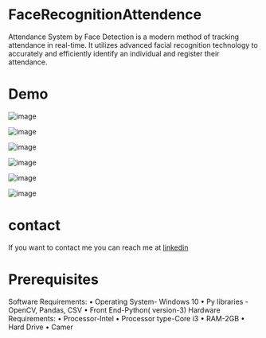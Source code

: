 # FaceRecognitionAttendence
Attendance System by Face Detection is a modern method of tracking attendance in real-time. It utilizes advanced facial recognition technology to accurately and efficiently identify an individual and register their attendance.
# Demo
![image](https://github.com/user-attachments/assets/82adbfa5-b2a4-4a84-8dd1-0e9fce9a4cda)

![image](https://github.com/user-attachments/assets/fd36401e-715e-4d25-8681-17cc1c4c0b11)

![image](https://github.com/user-attachments/assets/f38eae35-0ac7-4f2a-9324-d7be6134982a)

![image](https://github.com/user-attachments/assets/0c843144-0313-45fa-9a71-606261a48f7b)

![image](https://github.com/user-attachments/assets/a62b5f54-94f6-42f4-90fe-55a490120e5d)

![image](https://github.com/user-attachments/assets/a5b9df3e-48ac-4805-807d-a4a514478e1f)

# contact 
If you want to contact me you can reach me at [linkedin](https://www.linkedin.com/in/srushti-shankar/)

# Prerequisites

Software Requirements:
• Operating System- Windows 10
• Py libraries -OpenCV, Pandas, CSV
• Front End-Python( version-3)
Hardware Requirements:
• Processor-Intel
• Processor type-Core i3
• RAM-2GB
• Hard Drive
• Camer


